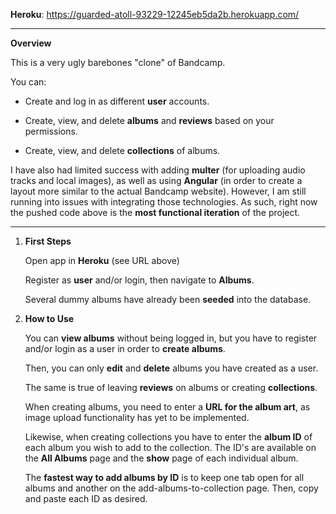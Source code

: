 **Heroku**: https://guarded-atoll-93229-12245eb5da2b.herokuapp.com/

___

**Overview**

This is a very ugly barebones "clone" of Bandcamp.

You can:

- Create and log in as different **user** accounts.

- Create, view, and delete **albums** and **reviews** based on your permissions.

- Create, view, and delete **collections** of albums.


I have also had limited success with adding **multer** (for uploading audio tracks and local images), as well as using **Angular** (in order to create a layout more similar to the actual Bandcamp website). However, I am still running into issues with integrating those technologies. As such, right now the pushed code above is the **most functional iteration** of the project.

___

1. **First Steps**

    Open app in **Heroku** (see URL above)

    Register as **user** and/or login, then navigate to **Albums**.

    Several dummy albums have already been **seeded** into the database.


2. **How to Use**

    You can **view albums** without being logged in, but you have to register and/or login as a user in order to **create albums**.

    Then, you can only **edit** and **delete** albums you have created as a user.

    The same is true of leaving **reviews** on albums or creating **collections**.

    When creating albums, you need to enter a **URL for the album art**, as image upload functionality has yet to be implemented.

    Likewise, when creating collections you have to enter the **album ID** of each album you wish to add to the collection. The ID's are available on the **All Albums** page and the **show** page of each individual album.

    The **fastest way to add albums by ID** is to keep one tab open for all albums and another on the add-albums-to-collection page. Then, copy and paste each ID as desired.
